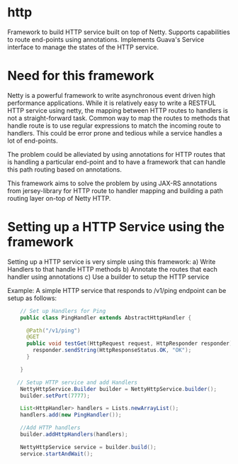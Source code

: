 http
====

Framework to build HTTP service built on top of Netty. Supports capabilities to route end-points using annotations.
Implements Guava's Service interface to manage the states of the HTTP service.


Need for this framework
=======================
Netty is a powerful framework to write asynchronous event driven high performance applications. While it is
relatively easy to write a RESTFUL HTTP service using netty, the mapping between HTTP routes to handlers is
not a straight-forward task. Common way to map the routes to methods that handle route is to use regular expressions
to match the incoming route to handlers. This could be error prone and tedious while a service handles
a lot of end-points.

The problem could be alleviated by using annotations for HTTP routes that is handling a particular
end-point and to have a framework that can handle this path routing based on annotations.

This framework aims to solve the problem by using JAX-RS annotations from jersey-library for HTTP route
to handler mapping and building a path routing layer on-top of Netty HTTP.


Setting up a HTTP Service using the framework
==============================================

Setting up a HTTP service is very simple using this framework:
a) Write Handlers to that handle HTTP methods
b) Annotate the routes that each handler using annotations
c) Use a builder to setup the HTTP service


Example: A simple HTTP service that responds to /v1/ping endpoint can be setup as follows:


```java
    // Set up Handlers for Ping
    public class PingHandler extends AbstractHttpHandler {

      @Path("/v1/ping")
      @GET
      public void testGet(HttpRequest request, HttpResponder responder){
        responder.sendString(HttpResponseStatus.OK, "OK");
      }

    }

   // Setup HTTP service and add Handlers
    NettyHttpService.Builder builder = NettyHttpService.builder();
    builder.setPort(7777);

    List<HttpHandler> handlers = Lists.newArrayList();
    handlers.add(new PingHandler());

    //Add HTTP handlers
    builder.addHttpHandlers(handlers);

    NettyHttpService service = builder.build();
    service.startAndWait();

```